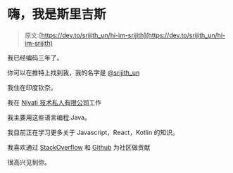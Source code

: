 # 嗨，我是斯里吉斯

> 原文:[https://dev.to/srijith_un/hi-im-srijith](https://dev.to/srijith_un/hi-im-srijith)

我已经编码三年了。

你可以在推特上找到我，我的名字是 [@srijith_un](https://twitter.com/srijith_un)

我住在印度钦奈。

我在 [Niyati 技术私人有限公司](https://www.niyati.com/)工作

我主要用这些语言编程:Java。

我目前正在学习更多关于 Javascript，React，Kotlin 的知识。

我喜欢通过 [StackOverflow](http://stackoverflow.com/users/3836513/srijith) 和 [Github](https://github.com/sjthn) 为社区做贡献

很高兴见到你。